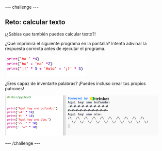 --- challenge ---

## Reto: calcular texto

¡¿Sabías que también puedes calcular texto?!

¿Qué imprimirá el siguiente programa en la pantalla? Intenta adivinar la respuesta correcta antes de ejecutar el programa.

![screenshot](images/me-text-calc.png)

¿Eres capaz de inventarte palabras? ¡Puedes incluso crear tus propios patrones!

![screenshot](images/me-patterns.png)

--- /challenge ---